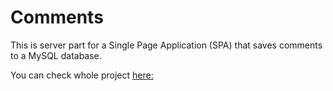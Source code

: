 # Comments

This is server part for a Single Page Application (SPA) that saves comments to a MySQL database.

You can check whole project [here:](https://github.com/sgrischenko8/comments)

